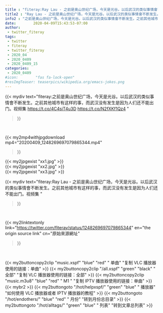 ```yaml
---
title : "fiteray:Ray Lau - 之前是奥山世纪广场，今天是光谷。以后武汉的类似事情會不断发生。之前其他城市有这样的事，而武汉没有发生是因为人们还不能出门。视频集 "
title2 : "Ray Lau - 之前是奥山世纪广场，今天是光谷。以后武汉的类似事情會不断发生。之前其他城市有这样的事，而武汉没有发生是因为人们还不能出门。视频集 "
info2 : "之前是奥山世纪广场，今天是光谷。以后武汉的类似事情會不断发生。之前其他城市有这样的事，而武汉没有发生是因为人们还不能出门。视频集 https://t.co/4C4siT4u3D https://t.co/N2fXKf1Qz4 "
date:        2020-04-09T15:43:53-07:00
author:
 - twitter_fiteray
tags:
 - twitter
 - fiteray
 - twitter_fiteray
 - 2020_04
 - 2020_0409
 - 2020_0409_15
categories:
 - 2020_0409
#icon:        "fas fa-lock-open"
#resImgTeaser: teaserpics/wikipedia.org/emacs-jokes.png
---
```


{{< mydiv text="fiteray:之前是奥山世纪广场，今天是光谷。以后武汉的类似事情會不断发生。之前其他城市有这样的事，而武汉没有发生是因为人们还不能出门。视频集 https://t.co/4C4siT4u3D https://t.co/N2fXKf1Qz4 "
>}}
<br>


{{< my2mp4withjpgdownload mp4="20200409_1248269697079865344.mp4"
>}}

{{< my2jpgexist "xx1.jpg" >}}<br>
{{< my2jpgexist "xx2.jpg" >}}<br>
{{< my2jpgexist "xx3.jpg" >}}<br>



{{< mydiv text="fiteray:Ray Lau - 之前是奥山世纪广场，今天是光谷。以后武汉的类似事情會不断发生。之前其他城市有这样的事，而武汉没有发生是因为人们还不能出门。视频集 "
>}}
<br>

{{< my2linktextonly link="https://twitter.com/fiteray/status/1248269697079865344"
en="the origin source link" cn="原始來源網址"
>}}


<br>

{{< my2buttoncopy2clip "music.xspf"        "blue"   "red"    " 单曲"  "复制 VLC 播放器使用的链接：单曲" >}} {{< my2buttoncopy2clip "/all.xspf"         "green"  "black"  " 全部"  "复制 VLC 播放器使用的链接：全部" >}} {{< my2buttoncopy2clip "music.m3u8"        "blue"   "red"    " M1 "    "复制 IPTV 播放器使用的链接：单曲" >}} {{< mybr2 >}} {{< my2buttongoto      "/hot/helpxspf/"    "green"  "blue"   " 播放器" "如何使用 VLC 播放器或者 IPTV 播放器的教程" >}} {{< my2buttongoto      "/hot/endothers/"   "blue"   "red"    " 月份"   "转到月份总目录" >}} {{< my2buttongoto      "/hot/alltags/"     "green"  "blue"   " 列表"   "转到文章总列表" >}} 
